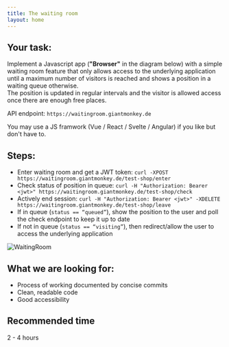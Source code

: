 ```yaml
---
title: The waiting room
layout: home
---
```


## Your task:
Implement a Javascript app (**"Browser"** in the diagram below) with a simple waiting room feature that only allows access to the underlying application until a maximum number of visitors is reached and shows a position in a waiting queue otherwise.  
The position is updated in regular intervals and the visitor is allowed access once there are enough free places.

API endpoint: `https://waitingroom.giantmonkey.de`

You may use a JS framwork (Vue / React / Svelte / Angular) if you like but don't have to.

## Steps:
* Enter waiting room and get a JWT token: `curl -XPOST https://waitingroom.giantmonkey.de/test-shop/enter`
* Check status of position in queue: `curl -H "Authorization: Bearer <jwt>" https://waitingroom.giantmonkey.de/test-shop/check`
* Actively end session: `curl -H "Authorization: Bearer <jwt>" -XDELETE https://waitingroom.giantmonkey.de/test-shop/leave`
* If in queue (`status == “queued”`), show the position to the user and poll the check endpoint to keep it up to date
* If not in queue (`status == “visiting”`), then redirect/allow the user to access the underlying application

![WaitingRoom](https://user-images.githubusercontent.com/71108/152809732-2b2e398f-f32b-44ac-821a-879efa551497.png)

## What we are looking for:
* Process of working documented by concise commits
* Clean, readable code
* Good accessibility
  
## Recommended time
2 - 4 hours
